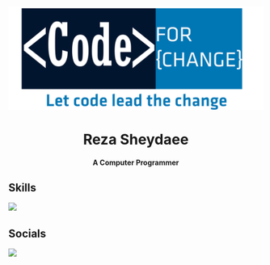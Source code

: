 <div align="center">
  <img src="./4096px-Code_for_chage.png" alt="code logo" />
</div>

<div align='center'>
    <h1>Reza Sheydaee</h1>
    <h4>A Computer Programmer</h4>
</div>
 
## Skills

<img src="https://skillicons.dev/icons?i=linux,bash,git,c,cs,python,kotlin,js" />

## Socials

<a href="https://instagram.com/sheydaee_reza">
  <img src="https://skillicons.dev/icons?i=instagram"/>
<a/>
